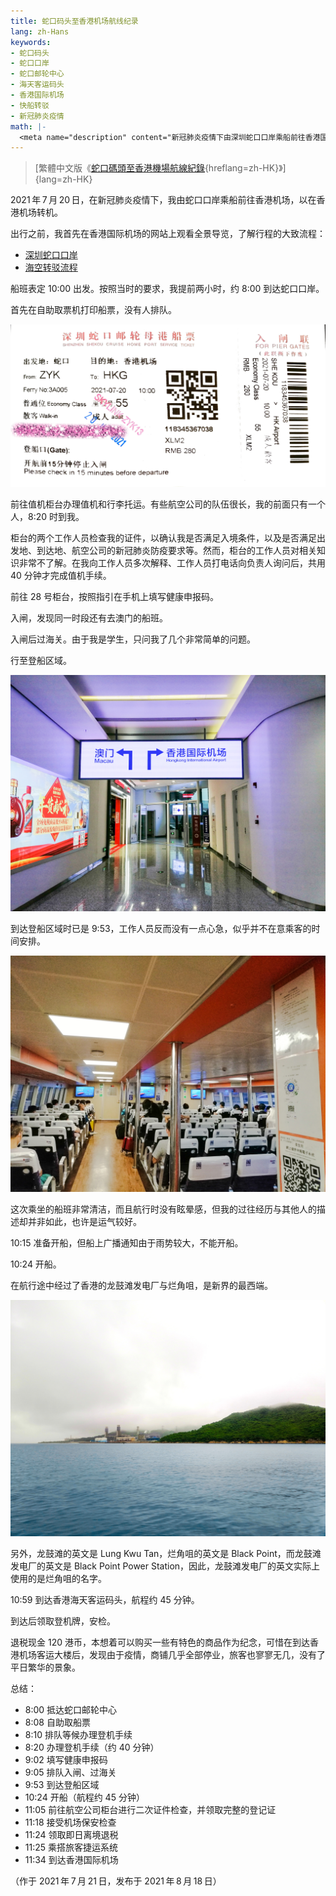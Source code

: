 ```yaml
---
title: 蛇口码头至香港机场航线纪录
lang: zh-Hans
keywords:
- 蛇口码头
- 蛇口口岸
- 蛇口邮轮中心
- 海天客运码头
- 香港国际机场
- 快船转驳
- 新冠肺炎疫情
math: |-
  <meta name="description" content="新冠肺炎疫情下由深圳蛇口口岸乘船前往香港国际机场纪录"/>
---
```


> [繁體中文版《[蛇口碼頭至香港機場航線紀錄](../){hreflang=zh-HK}》]{lang=zh-HK}

2021&#8239;年&#8239;7&#8239;月&#8239;20&#8239;日，在新冠肺炎疫情下，我由蛇口口岸乘船前往香港机场，以在香港机场转机。

出行之前，我首先在香港国际机场的网站上观看全景导览，了解行程的大致流程：

- [深圳蛇口口岸](https://www.hongkongairport.com/iwov-resources/html/aa360/sk_final_tour/SK_Final_Tour/index_tc.html)
- [海空转驳流程](https://www.hongkongairport.com/iwov-resources/html/aa360/s2a/tour_hk.html)

船班表定 10:00 出发。按照当时的要求，我提前两小时，约 8:00 到达蛇口口岸。

首先在自助取票机打印船票，没有人排队。

![蛇口口岸船票](../1.jpg)

前往值机柜台办理值机和行李托运。有些航空公司的队伍很长，我的前面只有一个人，8:20 时到我。

柜台的两个工作人员检查我的证件，以确认我是否满足入境条件，以及是否满足出发地、到达地、航空公司的新冠肺炎防疫要求等。然而，柜台的工作人员对相关知识非常不了解。在我向工作人员多次解释、工作人员打电话向负责人询问后，共用 40 分钟才完成值机手续。

前往 28 号柜台，按照指引在手机上填写健康申报码。

入闸，发现同一时段还有去澳门的船班。

入闸后过海关。由于我是学生，只问我了几个非常简单的问题。

行至登船区域。

![行至蛇口口岸登船区域](../2.jpg)

到达登船区域时已是 9:53，工作人员反而没有一点心急，似乎并不在意乘客的时间安排。

![船班内景](../3.jpg)

这次乘坐的船班非常清洁，而且航行时没有眩晕感，但我的过往经历与其他人的描述却并非如此，也许是运气较好。

10:15 准备开船，但船上广播通知由于雨势较大，不能开船。

10:24 开船。

在航行途中经过了香港的龙鼓滩发电厂与烂角咀，是新界的最西端。

![龙鼓滩发电厂与烂角咀](../4.jpg)

另外，龙鼓滩的英文是 Lung Kwu Tan，烂角咀的英文是 Black Point，而龙鼓滩发电厂的英文是 Black Point Power Station，因此，龙鼓滩发电厂的英文实际上使用的是烂角咀的名字。

10:59 到达香港海天客运码头，航程约 45 分钟。

到达后领取登机牌，安检。

退税现金 120 港币，本想着可以购买一些有特色的商品作为纪念，可惜在到达香港机场客运大楼后，发现由于疫情，商铺几乎全部停业，旅客也寥寥无几，没有了平日繁华的景象。

总结：

- 8:00 抵达蛇口邮轮中心
- 8:08 自助取船票
- 8:10 排队等候办理登机手续
- 8:20 办理登机手续（约 40 分钟）
- 9:02 填写健康申报码
- 9:05 排队入闸、过海关
- 9:53 到达登船区域
- 10:24 开船（航程约 45 分钟）
- 11:05 前往航空公司柜台进行二次证件检查，并领取完整的登记证
- 11:18 接受机场保安检查
- 11:24 领取即日离境退税
- 11:25 乘搭旅客捷运系统
- 11:34 到达香港国际机场

（作于 2021&#8239;年&#8239;7&#8239;月&#8239;21&#8239;日，发布于 2021&#8239;年&#8239;8&#8239;月&#8239;18&#8239;日）
